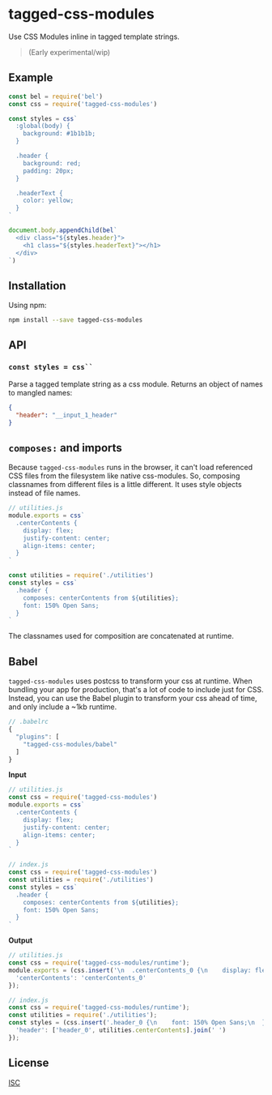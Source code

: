 # tagged-css-modules

Use CSS Modules inline in tagged template strings. 

> (Early experimental/wip)

## Example

```js
const bel = require('bel')
const css = require('tagged-css-modules')

const styles = css`
  :global(body) {
    background: #1b1b1b;
  }

  .header {
    background: red;
    padding: 20px;
  }

  .headerText {
    color: yellow;
  }
`

document.body.appendChild(bel`
  <div class="${styles.header}">
    <h1 class="${styles.headerText}"></h1>
  </div>
`)
```

## Installation

Using npm:

```bash
npm install --save tagged-css-modules
```

## API

### ``` const styles = css`` ```

Parse a tagged template string as a css module. Returns an object of names to
mangled names:

```json
{
  "header": "__input_1_header"
}
```

## `composes:` and imports

Because `tagged-css-modules` runs in the browser, it can't load referenced CSS
files from the filesystem like native css-modules. So, composing classnames from
different files is a little different. It uses style objects instead of file
names.

```js
// utilities.js
module.exports = css`
  .centerContents {
    display: flex;
    justify-content: center;
    align-items: center;
  }
`
```

```js
const utilities = require('./utilities')
const styles = css`
  .header {
    composes: centerContents from ${utilities};
    font: 150% Open Sans;
  }
`
```

The classnames used for composition are concatenated at runtime.

## Babel

`tagged-css-modules` uses postcss to transform your css at runtime. When
bundling your app for production, that's a lot of code to include just for CSS.
Instead, you can use the Babel plugin to transform your css ahead of time, and
only include a ~1kb runtime.

```js
// .babelrc
{
  "plugins": [
    "tagged-css-modules/babel"
  ]
}
```

**Input**

```js
// utilities.js
const css = require('tagged-css-modules')
module.exports = css`
  .centerContents {
    display: flex;
    justify-content: center;
    align-items: center;
  }
`
```

```js
// index.js
const css = require('tagged-css-modules')
const utilities = require('./utilities')
const styles = css`
  .header {
    composes: centerContents from ${utilities};
    font: 150% Open Sans;
  }
`
```

**Output**

```js
// utilities.js
const css = require('tagged-css-modules/runtime');
module.exports = (css.insert('\n  .centerContents_0 {\n    display: flex;\n    justify-content: center;\n    align-items: center;\n  }\n'), {
  'centerContents': 'centerContents_0'
});
```

```js
// index.js
const css = require('tagged-css-modules/runtime');
const utilities = require('./utilities');
const styles = (css.insert('.header_0 {\n    font: 150% Open Sans;\n  }\n'), {
  'header': ['header_0', utilities.centerContents].join(' ')
});
```

## License

[ISC](./LICENSE)

